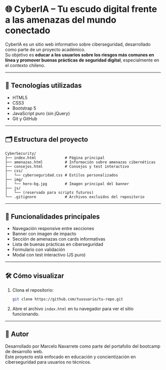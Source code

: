 # 🌐 CyberIA – Tu escudo digital frente a las amenazas del mundo conectado

CyberIA es un sitio web informativo sobre ciberseguridad, desarrollado como parte de un proyecto académico.  
Su objetivo es **educar a los usuarios sobre los riesgos más comunes en línea y promover buenas prácticas de seguridad digital**, especialmente en el contexto chileno.

---

## 🧰 Tecnologías utilizadas

- HTML5  
- CSS3  
- Bootstrap 5  
- JavaScript puro (sin jQuery)  
- Git y GitHub  

---

## 🗂️ Estructura del proyecto

```
CyberSecurity/
├── index.html             # Página principal
├── amenazas.html          # Información sobre amenazas cibernéticas
├── consejos.html          # Consejos y test interactivo
├── css/
│   └── cyberseguridad.css # Estilos personalizados
├── img/
│   └── hero-bg.jpg        # Imagen principal del banner
├── js/
│   └── (reservado para scripts futuros)
└── .gitignore             # Archivos excluidos del repositorio
```

---

## 🚀 Funcionalidades principales

- Navegación responsive entre secciones  
- Banner con imagen de impacto  
- Sección de amenazas con cards informativas  
- Lista de buenas prácticas en ciberseguridad  
- Formulario con validación  
- Modal con test interactivo (JS puro)  

---

## 🛠️ Cómo visualizar

1. Clona el repositorio:

   ```bash
   git clone https://github.com/tuusuario/tu-repo.git
   ```

2. Abre el archivo `index.html` en tu navegador para ver el sitio funcionando.

---

## 👤 Autor

Desarrollado por Marcelo Navarrete como parte del portafolio del bootcamp de desarrollo web.  
Este proyecto está enfocado en educación y concientización en ciberseguridad para usuarios no técnicos.

